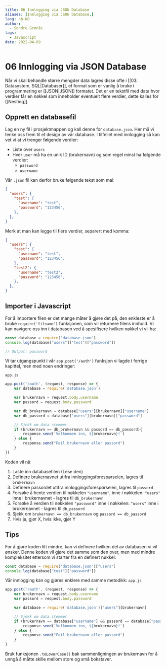 ```yaml
---
title: 06 Innlogging via JSON Database
aliases: [Innlogging via JSON Database,]
lang: nb-NO
author:
  - Sondre Grønås
tags:
  - Javascript
date: 2022-04-09
---
```

# 06 Innlogging via JSON Database
Når vi skal behandle større mengder data lagres disse ofte i [[03. Datasystem, SQL|Databaser]], et format som er vanlig å bruke i programmering er [[JSON|JSON]] formatet. Det er en tekstfil med data hvor verdier får en nøkkel som inneholder eventuelt flere verdier, dette kalles for [[Nesting]].


## Opprett en databasefil
Lag en ny fil i prosjektmappen og kall denne for `database.json`. Her må vi tenke oss frem til et design av vår database. I tilfellet med innlogging så kan vet vi at vi trenger følgende verdier:
- Liste over `users`
- Hver `user` må ha en unik ID (brukernavn) og som regel minst ha følgende verdier:
	- `password`
	- `username`

Vår `.json` fil kan derfor bruke følgende tekst som mal:
```json
{
  "users": {
    "test": {
      "username": "test",
      "password": "123456",
    },
  },
}
```

Merk at man kan legge til flere verdier, separert med komma:
```json
{
  "users": {
    "test": {
      "username": "test",
      "password": "123456",
    },
    "test2": {
      "username": "test2",
      "password": "123456",
    },
  },
}
```


## Importer i Javascript
For å importere filen er det mange måter å gjøre det på, den enkleste er å bruke `require('filnavn')` funksjonen, som vil returnere filens innhold. Vi kan navigere oss inn i databasen ved å spesifisere hvilken nøkkel vi vil ha:

```javascript
const database = require('database.json')
console.log(database["users"]["test"]["password"])

// Output: password
```

Vi tar utgangspunkt i vår `app.post('/auth')` funksjon vi lagde i forrige kapittel, men med noen endringer:

`app.js`
```javascript
app.post('/auth', (request, response) => {
	var database = require('database.json')

	var brukernavn = request.body.username
	var passord = request.body.password

	var db_brukernavn = database["users"][brukernavn]["username"]
	var db_passord = database["users"][brukernavn]["password"]

	// Sjekk om data stemmer
	if (brukernavn == db_brukernavn && passord == db_passord){
		response.send(`Velkommen inn, ${brukernavn}!`)
	} else {
		response.send("Feil brukernavn eller passord")
	}
})
```

Koden vil nå:
1. Laste inn databasefilen (Lese den)
2. Definere brukernavnet utifra innloggingsforespørselen, lagres til `brukernavn`
3. Definere passordet utifra innloggingsforespørselen, lagres til `passord`
4. Forsøke å hente verdien til nøkkelen `"username"`, inne i nøkkelen: `"users"` inne i brukernavnet - lagres til `db_brukernavn`
5. Forsøke å verdien til nøkkelen `"password"` inne i nøkkelen: `"users"` inne i brukernavnet - lagres til `db_passord`
6. Sjekk om `brukernavn == db_brukernavn` og `passord == db_passord`
7. Hvis ja, gjør X, hvis ikke, gjør Y


## Tips
For å gjøre koden litt mindre, kan vi definere hvilken del av databasen vi vil ønsker. Denne koden vil gjøre det samme som den over, men med mindre kompleksitet ettersom vi starter fra en definert nøkkel:
```javascript
const database = require('database.json')["users"]
console.log(database["test"]["password"])
```

Vår innlogging kan og gjøres enklere med samme metodikk:
`app.js`
```javascript
app.post('/auth', (request, response) => {
	var brukernavn = request.body.username
	var passord = request.body.password

	var database = require('database.json')["users"][brukernavn]

	// Sjekk om data stemmer
	if (brukernavn == database["username"] && passord == database["password"]){
		response.send(`Velkommen inn, ${brukernavn}!`)
	} else {
		response.send("Feil brukernavn eller passord")
	}
}
```

Bruk funksjonen `.toLowerCase()` bak sammenligningen av brukernavn for å unngå å måtte skille mellom store og små bokstaver.